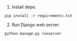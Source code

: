 1. Install deps:

```
pip install -r requirements.txt
```

2. Run Django web server.

```python manage.py runserver```

